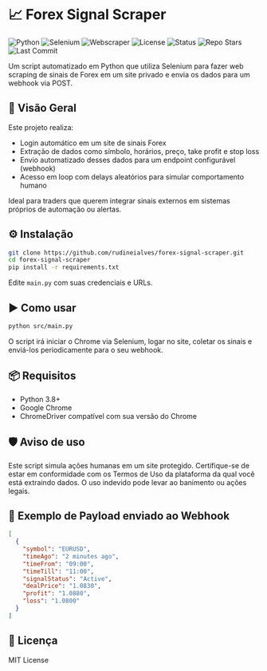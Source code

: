 # 📈 Forex Signal Scraper


![Python](https://img.shields.io/badge/python-3.8%2B-blue)
![Selenium](https://img.shields.io/badge/selenium-4.x-green)
![Webscraper](https://img.shields.io/badge/type-webscraper-yellow)
![License](https://img.shields.io/badge/license-MIT-blue.svg)
![Status](https://img.shields.io/badge/status-working-success)
![Repo Stars](https://img.shields.io/github/stars/rudineialves/forex-signal-scraper?style=social)
![Last Commit](https://img.shields.io/github/last-commit/rudineialves/forex-signal-scraper)

Um script automatizado em Python que utiliza Selenium para fazer web scraping de sinais de Forex em um site privado e envia os dados para um webhook via POST.

## 🚀 Visão Geral

Este projeto realiza:

- Login automático em um site de sinais Forex
- Extração de dados como símbolo, horários, preço, take profit e stop loss
- Envio automatizado desses dados para um endpoint configurável (webhook)
- Acesso em loop com delays aleatórios para simular comportamento humano

Ideal para traders que querem integrar sinais externos em sistemas próprios de automação ou alertas.


## ⚙️ Instalação

```bash
git clone https://github.com/rudineialves/forex-signal-scraper.git
cd forex-signal-scraper
pip install -r requirements.txt
```

Edite `main.py` com suas credenciais e URLs.

## ▶️ Como usar

```bash
python src/main.py
```
O script irá iniciar o Chrome via Selenium, logar no site, coletar os sinais e enviá-los periodicamente para o seu webhook.

## 📦 Requisitos

- Python 3.8+
- Google Chrome
- ChromeDriver compatível com sua versão do Chrome

## 🛡️ Aviso de uso

Este script simula ações humanas em um site protegido. Certifique-se de estar em conformidade com os Termos de Uso da plataforma da qual você está extraindo dados. O uso indevido pode levar ao banimento ou ações legais.

## 🧩 Exemplo de Payload enviado ao Webhook

```json
[
  {
    "symbol": "EURUSD",
    "timeAgo": "2 minutes ago",
    "timeFrom": "09:00",
    "timeTill": "11:00",
    "signalStatus": "Active",
    "dealPrice": "1.0830",
    "profit": "1.0880",
    "loss": "1.0800"
  }
]
```

## 📄 Licença

MIT License
